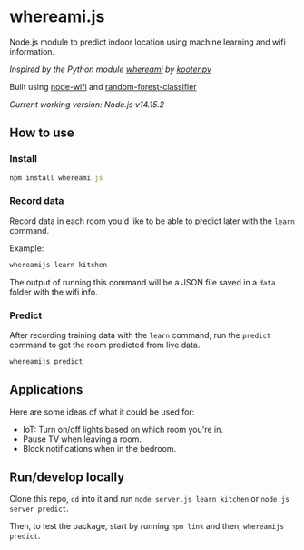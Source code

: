 # whereami.js

Node.js module to predict indoor location using machine learning and wifi information.

_Inspired by the Python module [whereami](https://github.com/kootenpv/whereami) by [kootenpv](https://github.com/kootenpv)_

Built using [node-wifi](https://github.com/friedrith/node-wifi) and [random-forest-classifier](https://www.npmjs.com/package/random-forest-classifier)

_Current working version: Node.js v14.15.2_

## How to use

### Install

```javascript
npm install whereami.js
```

### Record data

Record data in each room you'd like to be able to predict later with the `learn` command.

Example:

```javascript
whereamijs learn kitchen
```

The output of running this command will be a JSON file saved in a `data` folder with the wifi info.

### Predict

After recording training data with the `learn` command, run the `predict` command to get the room predicted from live data.

```javascript
whereamijs predict
```

## Applications

Here are some ideas of what it could be used for:

- IoT: Turn on/off lights based on which room you're in.
- Pause TV when leaving a room.
- Block notifications when in the bedroom.

## Run/develop locally

Clone this repo, `cd` into it and run `node server.js learn kitchen` or `node.js server predict`.

Then, to test the package, start by running `npm link` and then, `whereamijs predict`.
